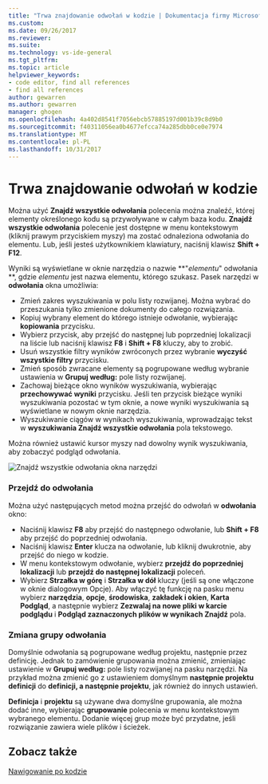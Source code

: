 ```yaml
---
title: "Trwa znajdowanie odwołań w kodzie | Dokumentacja firmy Microsoft"
ms.custom: 
ms.date: 09/26/2017
ms.reviewer: 
ms.suite: 
ms.technology: vs-ide-general
ms.tgt_pltfrm: 
ms.topic: article
helpviewer_keywords:
- code editor, find all references
- find all references
author: gewarren
ms.author: gewarren
manager: ghogen
ms.openlocfilehash: 4a402d8541f7056ebcb57885197d001b39c8d9b0
ms.sourcegitcommit: f40311056ea0b4677efcca74a285dbb0ce0e7974
ms.translationtype: MT
ms.contentlocale: pl-PL
ms.lasthandoff: 10/31/2017
---
```

# <a name="finding-references-in-your-code"></a>Trwa znajdowanie odwołań w kodzie  
Można użyć **Znajdź wszystkie odwołania** polecenia można znaleźć, której elementy określonego kodu są przywoływane w całym baza kodu. **Znajdź wszystkie odwołania** polecenie jest dostępne w menu kontekstowym (kliknij prawym przyciskiem myszy) ma zostać odnaleziona odwołania do elementu. Lub, jeśli jesteś użytkownikiem klawiatury, naciśnij klawisz **Shift + F12**.  

Wyniki są wyświetlane w oknie narzędzia o nazwie  **"*elementu*" odwołania **, gdzie *elementu* jest nazwa elementu, którego szukasz. Pasek narzędzi w **odwołania** okna umożliwia:  
- Zmień zakres wyszukiwania w polu listy rozwijanej. Można wybrać do przeszukania tylko zmienione dokumenty do całego rozwiązania.  
- Kopiuj wybrany element do którego istnieje odwołanie, wybierając **kopiowania** przycisku.  
- Wybierz przycisk, aby przejść do następnej lub poprzedniej lokalizacji na liście lub naciśnij klawisz **F8** i **Shift + F8** kluczy, aby to zrobić.  
- Usuń wszystkie filtry wyników zwróconych przez wybranie **wyczyść wszystkie filtry** przycisku.  
- Zmień sposób zwracane elementy są pogrupowane według wybranie ustawienia w **Grupuj według:** pole listy rozwijanej.  
- Zachowaj bieżące okno wyników wyszukiwania, wybierając **przechowywać wyniki** przycisku. Jeśli ten przycisk bieżące wyniki wyszukiwania pozostać w tym oknie, a nowe wyniki wyszukiwania są wyświetlane w nowym oknie narzędzia.  
- Wyszukiwanie ciągów w wynikach wyszukiwania, wprowadzając tekst w **wyszukiwania Znajdź wszystkie odwołania** pola tekstowego.  

Można również ustawić kursor myszy nad dowolny wynik wyszukiwania, aby zobaczyć podgląd odwołania.  

![Znajdź wszystkie odwołania okna narzędzi](../ide/media/vside_findallreferences.png)  

### <a name="navigate-to-references"></a>Przejdź do odwołania
Można użyć następujących metod można przejść do odwołań w **odwołania** okno:  

- Naciśnij klawisz **F8** aby przejść do następnego odwołanie, lub **Shift + F8** aby przejść do poprzedniej odwołania.  
- Naciśnij klawisz **Enter** klucza na odwołanie, lub kliknij dwukrotnie, aby przejść do niego w kodzie.  
- W menu kontekstowym odwołanie, wybierz **przejdź do poprzedniej lokalizacji** lub **przejdź do następnej lokalizacji** poleceń.  
- Wybierz **Strzałka w górę** i **Strzałka w dół** kluczy (jeśli są one włączone w oknie dialogowym Opcje). Aby włączyć tę funkcję na pasku menu wybierz **narzędzia**, **opcje**, **środowiska**, **zakładek i okien**,  **Karta Podgląd**, a następnie wybierz **Zezwalaj na nowe pliki w karcie podglądu** i **Podgląd zaznaczonych plików w wynikach Znajdź** pola.  

### <a name="change-reference-groupings"></a>Zmiana grupy odwołania  
Domyślnie odwołania są pogrupowane według projektu, następnie przez definicję. Jednak to zamówienie grupowania można zmienić, zmieniając ustawienie w **Grupuj według:** pole listy rozwijanej na pasku narzędzi. Na przykład można zmienić go z ustawieniem domyślnym **następnie projektu definicji** do **definicji, a następnie projektu**, jak również do innych ustawień.  

**Definicja** i **projektu** są używane dwa domyślne grupowania, ale można dodać inne, wybierając **grupowanie** polecenia w menu kontekstowym wybranego elementu. Dodanie więcej grup może być przydatne, jeśli rozwiązanie zawiera wiele plików i ścieżek.  

## <a name="see-also"></a>Zobacz także  
[Nawigowanie po kodzie](../ide/navigating-code.md)  